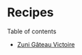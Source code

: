 
# Recipes

Table of contents

- [Zuni Gâteau Victoire](https://ike-delorenzo.github.io/recipes/docs/gateau-victoire.html)
